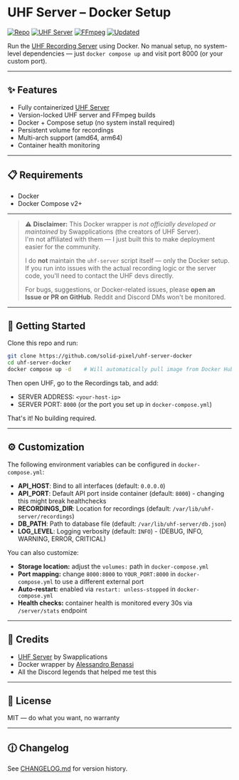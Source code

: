 # UHF Server – Docker Setup

[![Repo](https://img.shields.io/badge/repo-1.2.4-purple.svg)](CHANGELOG.md)
[![UHF Server](https://img.shields.io/badge/uhf_server-1.2.0-orange.svg)](https://github.com/swapplications/uhf-server-dist)
[![FFmpeg](https://img.shields.io/badge/ffmpeg-7.0.2-green.svg)](https://ffmpeg.org/)
[![Updated](https://img.shields.io/badge/updated-2025--04--23-blue.svg)](CHANGELOG.md)

Run the [UHF Recording Server](https://www.uhfapp.com/server) using Docker. No manual setup, no system-level dependencies — just `docker compose up` and visit port 8000 (or your custom port).

---

## ✨ Features

- Fully containerized [UHF Server](https://github.com/swapplications/uhf-server-dist)
- Version-locked UHF server and FFmpeg builds
- Docker + Compose setup (no system install required)
- Persistent volume for recordings
- Multi-arch support (amd64, arm64)
- Container health monitoring

---

## 📋 Requirements

- Docker
- Docker Compose v2+

---

> ⚠️ **Disclaimer:** 
This Docker wrapper is _not officially developed or maintained_ by Swapplications (the creators of UHF Server).  
> I'm not affiliated with them — I just built this to make deployment easier for the community.  
>  
> I do **not** maintain the `uhf-server` script itself — only the Docker setup.  
> If you run into issues with the actual recording logic or the server code, you'll need to contact the UHF devs directly.  
>  
> For bugs, suggestions, or Docker-related issues, please **open an Issue or PR on GitHub**. Reddit and Discord DMs won't be monitored.

---

## 🚀 Getting Started

Clone this repo and run:

```bash
git clone https://github.com/solid-pixel/uhf-server-docker
cd uhf-server-docker
docker compose up -d    # Will automatically pull image from Docker Hub
```

Then open UHF, go to the Recordings tab, and add:

- SERVER ADDRESS: `<your-host-ip>`
- SERVER PORT: `8000` (or the port you set up in `docker-compose.yml`)

That's it! No building required. 

---

## ⚙️ Customization

The following environment variables can be configured in `docker-compose.yml`:
- **API_HOST**: Bind to all interfaces (default: `0.0.0.0`)
- **API_PORT**: Default API port inside container (default: `8000`) - changing this might break healthchecks
- **RECORDINGS_DIR**: Location for recordings (default: `/var/lib/uhf-server/recordings`)
- **DB_PATH**: Path to database file (default: `/var/lib/uhf-server/db.json`)
- **LOG_LEVEL**: Logging verbosity (default: `INFO`) - (DEBUG, INFO, WARNING, ERROR, CRITICAL)

You can also customize:
- **Storage location:** adjust the `volumes:` path in `docker-compose.yml`
- **Port mapping:** change `8000:8000` to `YOUR_PORT:8000` in `docker-compose.yml` to use a different external port
- **Auto-restart:** enabled via `restart: unless-stopped` in `docker-compose.yml`
- **Health checks:** container health is monitored every 30s via `/server/stats` endpoint

---

## 👥 Credits

- [UHF Server](https://www.uhfapp.com/server) by Swapplications
- Docker wrapper by [Alessandro Benassi](https://github.com/solid-pixel)
- All the Discord legends that helped me test this

---

## 📜 License

MIT — do what you want, no warranty

---

## 🕧 Changelog

See [CHANGELOG.md](CHANGELOG.md) for version history.
